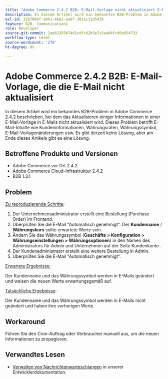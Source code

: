 ```yaml
---
title: "Adobe Commerce 2.4.2 B2B: E-Mail-Vorlage nicht aktualisiert E-Mail"
description: In diesem Artikel wird ein bekanntes B2B-Problem in Adobe Commerce 2.4.2 beschrieben, bei dem das Aktualisieren einiger Informationen in einer E-Mail-Vorlage in E-Mails nicht aktualisiert wird. Dieses Problem betrifft E-Mail-Inhalte wie Kundeninformationen, Währungsraten, Währungssymbol, E-Mail-Vorlagenänderungen usw. Es gibt derzeit keine Lösung, aber am Ende dieses Artikels gibt es eine Lösung.
exl-id: 31b7086f-a941-4682-aa07-301ac31d543b
feature: B2B, Communications
role: Developer
source-git-commit: 2aeb2355b74d1cdfc62b5e7c5aa04fcd0a654733
workflow-type: tm+mt
source-wordcount: '278'
ht-degree: 0%

---
```


# Adobe Commerce 2.4.2 B2B: E-Mail-Vorlage, die die E-Mail nicht aktualisiert

In diesem Artikel wird ein bekanntes B2B-Problem in Adobe Commerce 2.4.2 beschrieben, bei dem das Aktualisieren einiger Informationen in einer E-Mail-Vorlage in E-Mails nicht aktualisiert wird. Dieses Problem betrifft E-Mail-Inhalte wie Kundeninformationen, Währungsraten, Währungssymbol, E-Mail-Vorlagenänderungen usw. Es gibt derzeit keine Lösung, aber am Ende dieses Artikels gibt es eine Lösung.

## Betroffene Produkte und Versionen

* Adobe Commerce vor Ort 2.4.2
* Adobe Commerce Cloud-Infrastruktur 2.4.2
* B2B 1.3.1

## Problem

<u>Zu reproduzierende Schritte</u>:

1. Der Unternehmensadministrator erstellt eine Bestellung (Purchase Order) im Frontend.
1. Überprüfen Sie die E-Mail &quot;Automatisch genehmigt&quot;. Der **Kundenname** / **Währungskurs** sollte erwartete Werte sein.
1. Ändern Sie das Währungssymbol (**Geschäfte > Konfiguration > Währungseinstellungen > Währungsoptionen**) in den Namen des Administrators für Admin und Unternehmen auf der Seite Kundenkonto .
1. Der Kundenadministrator erstellt eine weitere Bestellung in Admin.
1. Überprüfen Sie die E-Mail &quot;Automatisch genehmigt&quot;.

<u>Erwartete Ergebnisse:</u>

Der Kundenname und das Währungssymbol werden in E-Mails geändert und weisen die neuen Werte erwartungsgemäß auf.

<u>Tatsächliche Ergebnisse</u>:

Der Kundenname und das Währungssymbol werden in E-Mails nicht geändert und haben ihre vorherigen Werte.

## Workaround

Führen Sie den Cron-Auftrag oder Verbraucher manuell aus, um die neuen Informationen zu propagieren.

## Verwandtes Lesen

* [Verwalten von Nachrichtenwarteschlangen](https://experienceleague.adobe.com/en/docs/commerce-operations/configuration-guide/message-queues/manage-message-queues) in unserer Entwicklerdokumentation.
